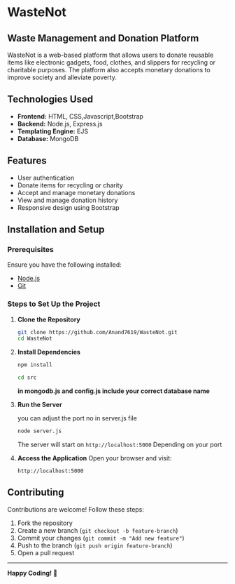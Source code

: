 # WasteNot

## Waste Management and Donation Platform

WasteNot is a web-based platform that allows users to donate reusable items like electronic gadgets, food, clothes, and slippers for recycling or charitable purposes. The platform also accepts monetary donations to improve society and alleviate poverty.

## Technologies Used
- **Frontend:** HTML, CSS,Javascript,Bootstrap
- **Backend:** Node.js, Express.js
- **Templating Engine:** EJS
- **Database:** MongoDB

## Features
- User authentication
- Donate items for recycling or charity
- Accept and manage monetary donations
- View and manage donation history
- Responsive design using Bootstrap

## Installation and Setup

### Prerequisites
Ensure you have the following installed:
- [Node.js](https://nodejs.org/)
- [Git](https://git-scm.com/)

### Steps to Set Up the Project

1. **Clone the Repository**
   ```sh
   git clone https://github.com/Anand7619/WasteNot.git
   cd WasteNot
   ```

2. **Install Dependencies**
   ```sh
   npm install
   ```
   ```sh
   cd src
   ```
     **in mongodb.js and config.js include your correct database name**

  
3. **Run the Server**

   
   you can adjust the port no in server.js file
   ```sh
   node server.js
   ```
   The server will start on `http://localhost:5000`
   Depending on your port

5. **Access the Application**
   Open your browser and visit:
   ```
   http://localhost:5000
   ```

## Contributing
Contributions are welcome! Follow these steps:
1. Fork the repository
2. Create a new branch (`git checkout -b feature-branch`)
3. Commit your changes (`git commit -m "Add new feature"`)
4. Push to the branch (`git push origin feature-branch`)
5. Open a pull request

---
**Happy Coding! 🚀**

